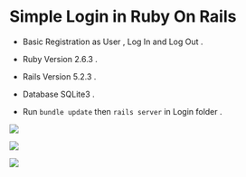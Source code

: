 # Simple Login in Ruby On Rails

* Basic Registration as User , Log In and Log Out .

* Ruby Version 2.6.3 .

* Rails Version 5.2.3 .

* Database SQLite3 .

* Run `bundle update` then `rails server` in Login folder .

![](https://user-images.githubusercontent.com/18757888/60336163-da21aa80-999f-11e9-8e08-38021c4092d3.png)

![](https://user-images.githubusercontent.com/18757888/60336704-6385ac80-99a1-11e9-9f4a-66e7e403ae04.png)

![](https://user-images.githubusercontent.com/18757888/60336725-6bdde780-99a1-11e9-8957-e7ebe9b636a9.png)
